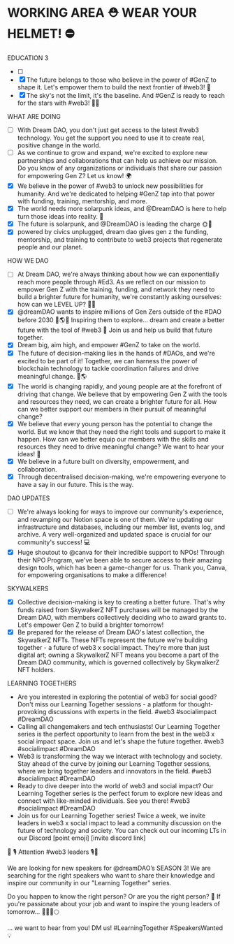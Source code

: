 # WORKING AREA ⛑️ WEAR YOUR HELMET! ⛔️

EDUCATION 3

- [ ]  
- [x]  The future belongs to those who believe in the power of #GenZ to shape it. Let's empower them to build the next frontier of #web3! 🙌
- [x]  The sky's not the limit, it's the baseline. And #GenZ is ready to reach for the stars with #web3! 🚀🌃

WHAT ARE DOING

- [ ]  With Dream DAO, you don't just get access to the latest #web3 technology. You get the support you need to use it to create real, positive change in the world.
- [ ]  As we continue to grow and expand, we're excited to explore new partnerships and collaborations that can help us achieve our mission. Do you know of any organizations or individuals that share our passion for empowering Gen Z? Let us know! 🌍
- [x]  We believe in the power of #web3 to unlock new possibilities for humanity. And we're dedicated to helping #GenZ tap into that power with funding, training, mentorship, and more.
- [x]  The world needs more solarpunk ideas, and @DreamDAO is here to help turn those ideas into reality. 🌻
- [x]  The future is solarpunk, and @DreamDAO is leading the charge 🌞🌱
- [x]  powered by civics unplugged, dream dao gives gen z the funding, mentorship, and training to contribute to web3 projects that regenerate people and our planet.

HOW WE DAO

- [ ]  At Dream DAO, we're always thinking about how we can exponentially reach more people through #Ed3. As we reflect on our mission to empower Gen Z with the training, funding, and network they need to build a brighter future for humanity, we're constantly asking ourselves: 
how can we LEVEL UP? 💭🆙
- [x]  @dreamDAO wants to inspire millions of Gen Zers outside of the #DAO before 2030 🥹🌎🎇 Inspiring them to explore… dream and create a better future with the tool of #web3 🤖 Join us and help us build that future together.
- [x]  Dream big, aim high, and empower #GenZ to take on the world.
- [x]  The future of decision-making lies in the hands of #DAOs, and we're excited to be part of it! Together, we can harness the power of blockchain technology to tackle coordination failures and drive meaningful change. 🌟🌎
- [x]  The world is changing rapidly, and young people are at the forefront of driving that change. We believe that by empowering Gen Z with the tools and resources they need, we can create a brighter future for all. How can we better support our members in their pursuit of meaningful change?
- [x]  We believe that every young person has the potential to change the world. But we know that they need the right tools and support to make it happen. How can we better equip our members with the skills and resources they need to drive meaningful change? We want to hear your ideas! 🌟
- [x]  We believe in a future built on diversity, empowerment, and collaboration.
- [x]  Through decentralised decision-making, we're empowering everyone to have a say in our future. This is the way.

DAO UPDATES

- [ ]  We're always looking for ways to improve our community's experience, and revamping our Notion space is one of them. We're updating our infrastructure and databases, including our member list, events log, and archive. 
A very well-organized and updated space is crucial for our community's success! 💻
- [x]  Huge shoutout to @canva for their incredible support to NPOs! Through their NPO Program, we've been able to secure access to their amazing design tools, which has been a game-changer for us. Thank you, Canva, for empowering organisations to make a difference!

SKYWALKERS

- [x]  Collective decision-making is key to creating a better future. That's why funds raised from SkywalkerZ NFT purchases will be managed by the Dream DAO, with members collectively deciding who to award grants to. Let's empower Gen Z to build a brighter tomorrow!
- [x]  Be prepared for the release of Dream DAO's latest collection, the SkywalkerZ NFTs. These NFTs represent the future we're building together - a future of web3 x social impact. They're more than just digital art; owning a SkywalkerZ NFT means you become a part of the Dream DAO community, which is governed collectively by SkywalkerZ NFT holders.

LEARNING TOGETHERS

- Are you interested in exploring the potential of web3 for social good? Don't miss our Learning Together sessions - a platform for thought-provoking discussions with experts in the field. #web3 #socialimpact #DreamDAO
- Calling all changemakers and tech enthusiasts! Our Learning Together series is the perfect opportunity to learn from the best in the web3 x social impact space. Join us and let's shape the future together. #web3 #socialimpact #DreamDAO
- Web3 is transforming the way we interact with technology and society. Stay ahead of the curve by joining our Learning Together sessions, where we bring together leaders and innovators in the field. #web3 #socialimpact #DreamDAO
- Ready to dive deeper into the world of web3 and social impact? Our Learning Together series is the perfect forum to explore new ideas and connect with like-minded individuals. See you there! #web3 #socialimpact #DreamDAO
- Join us for our Learning Together series! Twice a week, we invite leaders in web3 x social impact to lead a community discussion on the future of technology and society. You can check out our incoming LTs in our Discord [point emoji] [invite discord link]

📢 🎙️ Attention #web3 leaders 🎙️📢

We are looking for new speakers for @dreamDAO’s SEASON 3! We are searching for the right speakers who want to share their knowledge and inspire our community in our "Learning Together" series.

Do you happen to know the right person? Or are you the right person? 👀 If you're passionate about your job and want to inspire the young leaders of tomorrow… 👩🏾‍🚀🌕

… we want to hear from you! DM us! #LearningTogether #SpeakersWanted 💡